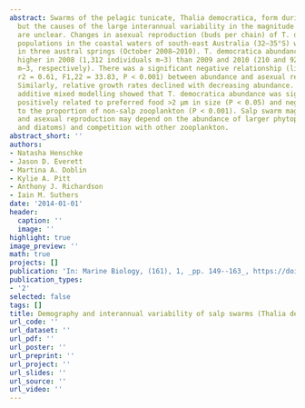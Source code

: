 ```yaml
---
abstract: Swarms of the pelagic tunicate, Thalia democratica, form during spring,
  but the causes of the large interannual variability in the magnitude of salp swarms
  are unclear. Changes in asexual reproduction (buds per chain) of T. democratica
  populations in the coastal waters of south-east Australia (32–35°S) were observed
  in three austral springs (October 2008–2010). T. democratica abundance was significantly
  higher in 2008 (1,312 individuals m−3) than 2009 and 2010 (210 and 92 individuals
  m−3, respectively). There was a significant negative relationship (linear regression,
  r2 = 0.61, F1,22 = 33.83, P < 0.001) between abundance and asexual reproduction.
  Similarly, relative growth rates declined with decreasing abundance. Generalised
  additive mixed modelling showed that T. democratica abundance was significantly
  positively related to preferred food >2 μm in size (P < 0.05) and negatively related
  to the proportion of non-salp zooplankton (P < 0.001). Salp swarm magnitude, growth,
  and asexual reproduction may depend on the abundance of larger phytoplankton (prymnesiophytes
  and diatoms) and competition with other zooplankton.
abstract_short: ''
authors:
- Natasha Henschke
- Jason D. Everett
- Martina A. Doblin
- Kylie A. Pitt
- Anthony J. Richardson
- Iain M. Suthers
date: '2014-01-01'
header:
  caption: ''
  image: ''
highlight: true
image_preview: ''
math: true
projects: []
publication: 'In: Marine Biology, (161), 1, _pp. 149--163_, https://doi.org/10.1007/s00227-013-2325-2'
publication_types:
- '2'
selected: false
tags: []
title: Demography and interannual variability of salp swarms (Thalia democratica)
url_code: ''
url_dataset: ''
url_pdf: ''
url_poster: ''
url_preprint: ''
url_project: ''
url_slides: ''
url_source: ''
url_video: ''
---
```


